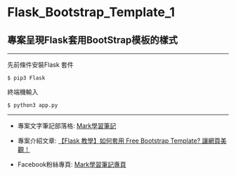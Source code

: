 # Flask_Bootstrap_Template_1

## 專案呈現Flask套用BootStrap模板的樣式

***

先前條件安裝Flask 套件
```
$ pip3 Flask
```

終端機輸入
```
$ python3 app.py
```
***

* 專案文字筆記部落格: [Mark學習筆記](https://learn.markteaching.com/)

* 專案介紹文章: [【Flask 教學】如何套用 Free Bootstrap Template? 讓網頁美觀！](https://learn.markteaching.com/)

* Facebook粉絲專頁: [Mark學習筆記專頁](https://www.facebook.com/Mark%E5%AD%B8%E7%BF%92%E7%AD%86%E8%A8%98-102278638392952)
